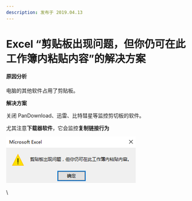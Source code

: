 ```yaml
---
description: 发布于 2019.04.13
---
```


# Excel “剪贴板出现问题，但你仍可在此工作簿内粘贴内容”的解决方案

#### 原因分析

电脑的其他软件占用了剪贴板。

**解决方案**

关闭 PanDownload、迅雷、比特彗星等监控剪切板的软件。

尤其注意**下载器软件**，它会监控**复制链接行为**

![在这里插入图片描述](excel-jian-tie-ban-chu-xian-wen-ti-dan-ni-reng-ke-zai-ci-gong-zuo-bu-nei-nian-tie-nei-rong-de-jie-ju.assets/2022-10-05-053550.png)

\
